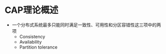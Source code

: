 # CAP理论概述
- 一个分布式系统最多只能同时满足一致性、可用性和分区容错性这三项中的两项
  - Consistency
  - Availability
  - Partition tolerance